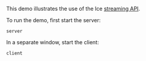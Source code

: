 This demo illustrates the use of the Ice [streaming API][1].

To run the demo, first start the server:

```
server
```

In a separate window, start the client:

```
client
```

[1]: https://doc.zeroc.com/ice/3.7/client-server-features/dynamic-ice/streaming-interfaces
